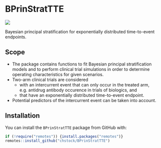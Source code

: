 
<!-- README.md is generated from README.Rmd. Please edit that file -->

# BPrinStratTTE

<!-- badges: start -->

[![](https://img.shields.io/badge/lifecycle-experimental-orange.svg)](https://lifecycle.r-lib.org/articles/stages.html#experimental)
<!-- badges: end -->

Bayesian principal stratification for exponentially distributed
time-to-event endpoints.

## Scope

  - The package contains functions to fit Bayesian principal
    stratification models and to perform clinical trial simulations in
    order to determine operating characteristics for given scenarios.
  - Two-arm clinical trials are considered
      - with an intercurrent event that can only occur in the treated
        arm, e.g. antidrug antibody occurence in trials of biologics,
        and
      - that have an exponentially distributed time-to-event endpoint.
  - Potential predictors of the intercurrent event can be taken into
    account.

## Installation

You can install the `BPrinStratTTE` package from GitHub with:

``` r
if (!require("remotes")) {install.packages("remotes")}
remotes::install_github("chstock/BPrinStratTTE")
```
